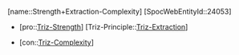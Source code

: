 ﻿---
type: TrizContradiction
aliases:
- Strength+Extraction-Complexity
license: CC BY-SA 4.0
copyright: https://github.com/SpocWeb
IsDeleted: false
IsReadOnly: false
Confidential: public
tags: 
- Triz/Contradiction
---
[name::Strength+Extraction-Complexity]
[SpocWebEntityId::24053]
+ [pro::[Triz-Strength](tech/Triz/Parameter/Triz-Strength.md)]
[Triz-Principle::[Triz-Extraction](tech/Triz/Principle/Triz-Extraction.md)]
- [con::[Triz-Complexity](tech/Triz/Parameter/Triz-Complexity.md)]

